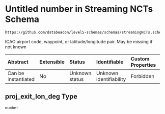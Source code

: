 # Untitled number in Streaming NCTs Schema

```txt
https://github.com/databeacon/level5-schemas/schemas/streamingNCTs.schema.json#/properties/proj_exit_lon_deg
```

ICAO airport code, waypoint, or latitude/longitude pair. May be missing if not known

| Abstract            | Extensible | Status         | Identifiable            | Custom Properties | Additional Properties | Access Restrictions | Defined In                                                                                |
| :------------------ | :--------- | :------------- | :---------------------- | :---------------- | :-------------------- | :------------------ | :---------------------------------------------------------------------------------------- |
| Can be instantiated | No         | Unknown status | Unknown identifiability | Forbidden         | Allowed               | none                | [streamingNCTs.schema.json\*](../../out/streamingNCTs.schema.json "open original schema") |

## proj\_exit\_lon\_deg Type

`number`
